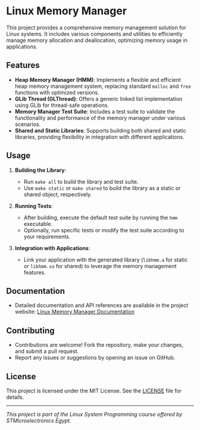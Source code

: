 # Linux Memory Manager

This project provides a comprehensive memory management solution for Linux systems. It includes various components and utilities to efficiently manage memory allocation and deallocation, optimizing memory usage in applications.

## Features
- **Heap Memory Manager (HMM)**: Implements a flexible and efficient heap memory management system, replacing standard `malloc` and `free` functions with optimized versions.
- **GLib Thread (GLThread)**: Offers a generic linked list implementation using GLib for thread-safe operations.
- **Memory Manager Test Suite**: Includes a test suite to validate the functionality and performance of the memory manager under various scenarios.
- **Shared and Static Libraries**: Supports building both shared and static libraries, providing flexibility in integration with different applications.

## Usage
1. **Building the Library**:
   - Run `make all` to build the library and test suite.
   - Use `make static` or `make shared` to build the library as a static or shared object, respectively.

2. **Running Tests**:
   - After building, execute the default test suite by running the `hmm` executable.
   - Optionally, run specific tests or modify the test suite according to your requirements.

3. **Integration with Applications**:
   - Link your application with the generated library (`libhmm.a` for static or `libhmm.so` for shared) to leverage the memory management features.

## Documentation
- Detailed documentation and API references are available in the project website: [Linux Memory Manager Documentation](https://mahmoud-abdelraouf.github.io/STM_System-Programming-under-Linux/)

## Contributing
- Contributions are welcome! Fork the repository, make your changes, and submit a pull request.
- Report any issues or suggestions by opening an issue on GitHub.

## License
This project is licensed under the MIT License. See the [LICENSE](LICENSE) file for details.

---

*This project is part of the Linux System Programming course offered by STMicroelectronics Egypt.*
